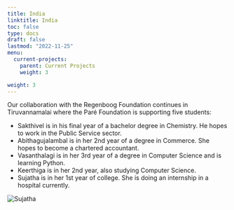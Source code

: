 ```yaml
---
title: India
linktitle: India
toc: false
type: docs
draft: false
lastmod: "2022-11-25"
menu:
  current-projects:
    parent: Current Projects
    weight: 3

weight: 3
---
```


Our collaboration with the Regenboog Foundation continues in Tiruvannamalai where the Paré Foundation is supporting five students:

* Sakthivel is in his final year of a bachelor degree  in Chemistry. He hopes to work in the Public Service sector.
* Abithagujalambal is in her 2nd year of a degree in Commerce. She hopes to become a chartered accountant.
* Vasanthalagi is in her 3rd year of a degree in Computer Science and is learning Python.
* Keerthiga is in her 2nd year, also studying Computer Science.
* Sujatha is in her 1st year of college. She is doing an internship in a hospital currently.

![Sujatha](/img/India/indiaSujatha.jpg)
